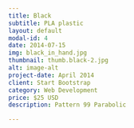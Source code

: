 ```yaml
---
title: Black
subtitle: PLA plastic
layout: default
modal-id: 4
date: 2014-07-15
img: black_in_hand.jpg
thumbnail: thumb.black-2.jpg
alt: image-alt
project-date: April 2014
client: Start Bootstrap
category: Web Development
price: $25 USD
description: Pattern 99 Parabolic

---
```

